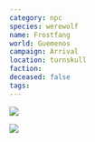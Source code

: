 ```yaml
---
category: npc
species: werewolf
name: Frostfang
world: Guemenos
campaign: Arrival
location: turnskull
faction: 
deceased: false
tags:
---
```


![](https://i.imgur.com/5ywTE10.png)


![](https://i.imgur.com/enzVsiK.png)
